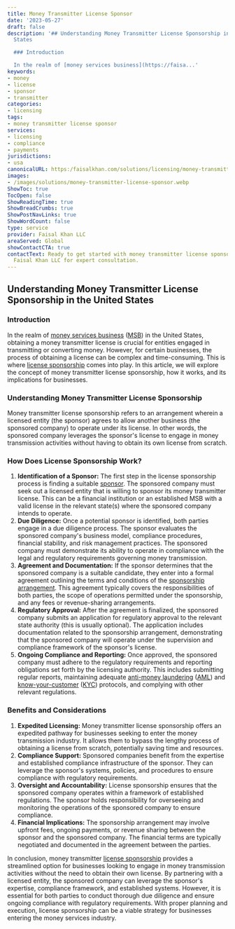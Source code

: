 ```yaml
---
title: Money Transmitter License Sponsor
date: '2023-05-27'
draft: false
description: '## Understanding Money Transmitter License Sponsorship in the United
  States

  ### Introduction

  In the realm of [money services business](https://faisa...'
keywords:
- money
- license
- sponsor
- transmitter
categories:
- licensing
tags:
- money transmitter license sponsor
services:
- licensing
- compliance
- payments
jurisdictions:
- usa
canonicalURL: https:/faisalkhan.com/solutions/licensing/money-transmitter-license-mtl/money-transmitter-license-sponsor/
images:
- /images/solutions/money-transmitter-license-sponsor.webp
ShowToc: true
TocOpen: false
ShowReadingTime: true
ShowBreadCrumbs: true
ShowPostNavLinks: true
ShowWordCount: false
type: service
provider: Faisal Khan LLC
areaServed: Global
showContactCTA: true
contactText: Ready to get started with money transmitter license sponsor? Contact
  Faisal Khan LLC for expert consultation.
---
```


## Understanding Money Transmitter License Sponsorship in the United States

### Introduction

In the realm of [money services business](https://faisalkhan.com/solutions/licensing/money-services-business-msb/) ([MSB](https://faisalkhan.com/solutions/licensing/money-services-business-msb/)) in the United States, obtaining a money transmitter license is crucial for entities engaged in transmitting or converting money. However, for certain businesses, the process of obtaining a license can be complex and time-consuming. This is where [license sponsorship](https://faisalkhan.com/solutions/licensing/sponsoring-license-holder/) comes into play. In this article, we will explore the concept of money transmitter license sponsorship, how it works, and its implications for businesses.

### Understanding Money Transmitter License Sponsorship

Money transmitter license sponsorship refers to an arrangement wherein a licensed entity (the sponsor) agrees to allow another business (the sponsored company) to operate under its license. In other words, the sponsored company leverages the sponsor's license to engage in money transmission activities without having to obtain its own license from scratch.

### How Does License Sponsorship Work?

  1. **Identification of a Sponsor:** The first step in the license sponsorship process is finding a suitable [sponsor](https://faisalkhan.com/solutions/licensing/sponsor/). The sponsored company must seek out a licensed entity that is willing to sponsor its money transmitter license. This can be a financial institution or an established MSB with a valid license in the relevant state(s) where the sponsored company intends to operate.
  2. **Due Diligence:** Once a potential sponsor is identified, both parties engage in a due diligence process. The sponsor evaluates the sponsored company's business model, compliance procedures, financial stability, and risk management practices. The sponsored company must demonstrate its ability to operate in compliance with the legal and regulatory requirements governing money transmission.
  3. **Agreement and Documentation:** If the sponsor determines that the sponsored company is a suitable candidate, they enter into a formal agreement outlining the terms and conditions of the [sponsorship arrangement](https://faisalkhan.com/solutions/licensing/sponsor-license-agreement/). This agreement typically covers the responsibilities of both parties, the scope of operations permitted under the sponsorship, and any fees or revenue-sharing arrangements.
  4. **Regulatory Approval:** After the agreement is finalized, the sponsored company submits an application for regulatory approval to the relevant state authority (this is usually optional). The application includes documentation related to the sponsorship arrangement, demonstrating that the sponsored company will operate under the supervision and compliance framework of the sponsor's license.
  5. **Ongoing Compliance and Reporting:** Once approved, the sponsored company must adhere to the regulatory requirements and reporting obligations set forth by the licensing authority. This includes submitting regular reports, maintaining adequate [anti-money laundering](https://faisalkhan.com/solutions/risk-and-compliance/anti-money-laundering-aml/) ([AML](https://faisalkhan.com/solutions/risk-and-compliance/anti-money-laundering-aml/)) and [know-your-customer](https://faisalkhan.com/solutions/risk-and-compliance/know-your-customer-kyc/) ([KYC](https://faisalkhan.com/solutions/risk-and-compliance/know-your-customer-kyc/)) protocols, and complying with other relevant regulations.

### Benefits and Considerations

  1. **Expedited Licensing:** Money transmitter license sponsorship offers an expedited pathway for businesses seeking to enter the money transmission industry. It allows them to bypass the lengthy process of obtaining a license from scratch, potentially saving time and resources.
  2. **Compliance Support:** Sponsored companies benefit from the expertise and established compliance infrastructure of the sponsor. They can leverage the sponsor's systems, policies, and procedures to ensure compliance with regulatory requirements.
  3. **Oversight and Accountability:** License sponsorship ensures that the sponsored company operates within a framework of established regulations. The sponsor holds responsibility for overseeing and monitoring the operations of the sponsored company to ensure compliance.
  4. **Financial Implications:** The sponsorship arrangement may involve upfront fees, ongoing payments, or revenue sharing between the sponsor and the sponsored company. The financial terms are typically negotiated and documented in the agreement between the parties.

In conclusion, money transmitter [license sponsorship](https://faisalkhan.com/solutions/licensing/sponsoring-license-holder/) provides a streamlined option for businesses looking to engage in money transmission activities without the need to obtain their own license. By partnering with a licensed entity, the sponsored company can leverage the sponsor's expertise, compliance framework, and established systems. However, it is essential for both parties to conduct thorough due diligence and ensure ongoing compliance with regulatory requirements. With proper planning and execution, license sponsorship can be a viable strategy for businesses entering the money services industry.